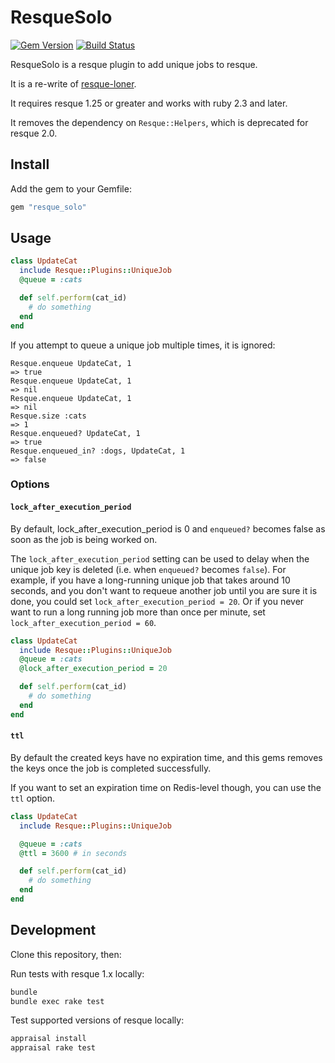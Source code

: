 # ResqueSolo

[![Gem Version](http://img.shields.io/gem/v/resque_solo.svg)][gem]
[![Build Status](http://img.shields.io/travis/neighborland/resque_solo.svg)][build]

[gem]: http://rubygems.org/gems/resque_solo
[build]: https://travis-ci.org/neighborland/resque_solo

ResqueSolo is a resque plugin to add unique jobs to resque.

It is a re-write of [resque-loner](https://github.com/jayniz/resque-loner).

It requires resque 1.25 or greater and works with ruby 2.3 and later.

It removes the dependency on `Resque::Helpers`, which is deprecated for resque 2.0.

## Install

Add the gem to your Gemfile:

```ruby
gem "resque_solo"
```

## Usage

```ruby
class UpdateCat
  include Resque::Plugins::UniqueJob
  @queue = :cats

  def self.perform(cat_id)
    # do something
  end
end
```

If you attempt to queue a unique job multiple times, it is ignored:

```
Resque.enqueue UpdateCat, 1
=> true
Resque.enqueue UpdateCat, 1
=> nil
Resque.enqueue UpdateCat, 1
=> nil
Resque.size :cats
=> 1
Resque.enqueued? UpdateCat, 1
=> true
Resque.enqueued_in? :dogs, UpdateCat, 1
=> false
```

### Options

#### `lock_after_execution_period`

By default, lock_after_execution_period is 0 and `enqueued?` becomes false as soon as the job
is being worked on.

The `lock_after_execution_period` setting can be used to delay when the unique job key is deleted
(i.e. when `enqueued?` becomes `false`). For example, if you have a long-running unique job that
takes around 10 seconds, and you don't want to requeue another job until you are sure it is done,
you could set `lock_after_execution_period = 20`. Or if you never want to run a long running
job more than once per minute, set `lock_after_execution_period = 60`.

```ruby
class UpdateCat
  include Resque::Plugins::UniqueJob
  @queue = :cats
  @lock_after_execution_period = 20

  def self.perform(cat_id)
    # do something
  end
end
```

#### `ttl`

By default the created keys have no expiration time, and this gems removes the
keys once the job is completed successfully.

If you want to set an expiration time on Redis-level though, you can use the
`ttl` option.

```ruby
class UpdateCat
  include Resque::Plugins::UniqueJob

  @queue = :cats
  @ttl = 3600 # in seconds

  def self.perform(cat_id)
    # do something
  end
end
```

## Development

Clone this repository, then:

Run tests with resque 1.x locally:

```sh
bundle
bundle exec rake test
```

Test supported versions of resque locally:

```sh
appraisal install
appraisal rake test
```
